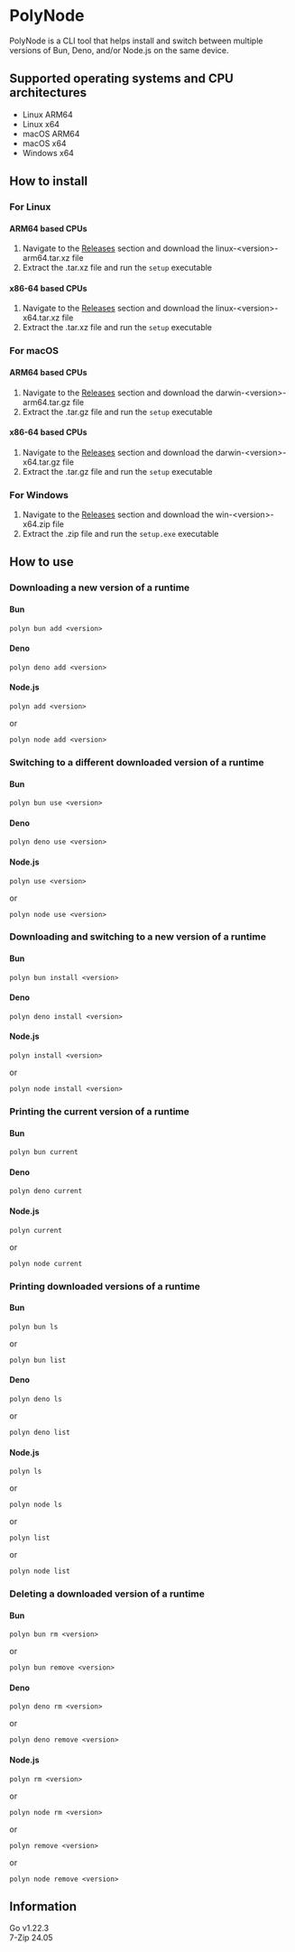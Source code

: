 # PolyNode

PolyNode is a CLI tool that helps install and switch between multiple versions of Bun, Deno, and/or Node.js on the same device.

## Supported operating systems and CPU architectures

- Linux ARM64
- Linux x64
- macOS ARM64
- macOS x64
- Windows x64

## How to install

### For Linux

#### ARM64 based CPUs

1. Navigate to the [Releases](https://github.com/sionpixley/polyn/releases) section and download the linux-\<version\>-arm64.tar.xz file
2. Extract the .tar.xz file and run the `setup` executable

#### x86-64 based CPUs

1. Navigate to the [Releases](https://github.com/sionpixley/polyn/releases) section and download the linux-\<version\>-x64.tar.xz file
2. Extract the .tar.xz file and run the `setup` executable

### For macOS

#### ARM64 based CPUs

1. Navigate to the [Releases](https://github.com/sionpixley/polyn/releases) section and download the darwin-\<version\>-arm64.tar.gz file
2. Extract the .tar.gz file and run the `setup` executable

#### x86-64 based CPUs

1. Navigate to the [Releases](https://github.com/sionpixley/polyn/releases) section and download the darwin-\<version\>-x64.tar.gz file
2. Extract the .tar.gz file and run the `setup` executable

### For Windows

1. Navigate to the [Releases](https://github.com/sionpixley/polyn/releases) section and download the win-\<version\>-x64.zip file
2. Extract the .zip file and run the `setup.exe` executable

## How to use

### Downloading a new version of a runtime

#### Bun

`polyn bun add <version>`

#### Deno

`polyn deno add <version>`

#### Node.js

`polyn add <version>`

or 

`polyn node add <version>`

### Switching to a different downloaded version of a runtime

#### Bun

`polyn bun use <version>`

#### Deno

`polyn deno use <version>`

#### Node.js

`polyn use <version>`

or

`polyn node use <version>`

### Downloading and switching to a new version of a runtime

#### Bun

`polyn bun install <version>`

#### Deno

`polyn deno install <version>`

#### Node.js

`polyn install <version>`

or 

`polyn node install <version>`

### Printing the current version of a runtime

#### Bun

`polyn bun current`

#### Deno

`polyn deno current`

#### Node.js

`polyn current`

or 

`polyn node current`

### Printing downloaded versions of a runtime

#### Bun

`polyn bun ls`

or 

`polyn bun list`

#### Deno

`polyn deno ls`

or 

`polyn deno list`

#### Node.js

`polyn ls`

or 

`polyn node ls`

or 

`polyn list`

or

`polyn node list`

### Deleting a downloaded version of a runtime

#### Bun

`polyn bun rm <version>`

or 

`polyn bun remove <version>`

#### Deno

`polyn deno rm <version>`

or 

`polyn deno remove <version>`

#### Node.js

`polyn rm <version>`

or 

`polyn node rm <version>`

or 

`polyn remove <version>`

or

`polyn node remove <version>`

## Information

Go v1.22.3 <br>
7-Zip 24.05
